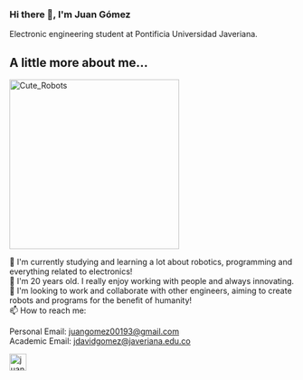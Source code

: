 ### Hi there 👋, I'm Juan Gómez 
Electronic engineering student at Pontificia Universidad Javeriana.

## A little more about me...

<img src="https://images-na.ssl-images-amazon.com/images/I/41qX%2BCniUBL._AC_SX425_.jpg" alt="Cute_Robots" width="300">

🔭 I'm currently studying and learning a lot about robotics, programming and everything related to electronics!  
💬 I'm 20 years old. I really enjoy working with people and always innovating.  
🥅 I'm looking to work and collaborate with other engineers, aiming to create robots and programs for the benefit of humanity!  
📫 How to reach me:  
  
Personal Email: juangomez00193@gmail.com  
Academic Email: jdavidgomez@javeriana.edu.co  
  
  
[<img align="left" alt="juangomez00193 | Instagram" width="30px" src="https://upload.wikimedia.org/wikipedia/commons/thumb/e/e7/Instagram_logo_2016.svg/768px-Instagram_logo_2016.svg.png" />][instagram]
<!-- ---------------------------------------------------------->

[instagram]: https://www.instagram.com/juangomez193/?hl=es-la
